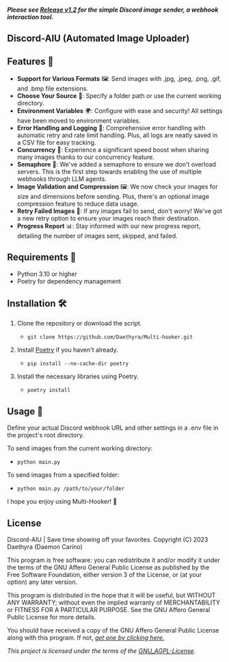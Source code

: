 ##### Please see ***[Release v1.2](https://github.com/Daethyra/Webhook-Automation/releases/tag/v1.2)*** for the simple Discord image sender, a webhook interaction tool.

## Discord-AIU (Automated Image Uploader)

## Features 🌟

* **Support for Various Formats** 🖼️: Send images with .jpg, .jpeg, .png, .gif, and .bmp file extensions.
* **Choose Your Source** 📂: Specify a folder path or use the current working directory.
* **Environment Variables** 🌍: Configure with ease and security! All settings have been moved to environment variables.
* **Error Handling and Logging** 📝: Comprehensive error handling with automatic retry and rate limit handling. Plus, all logs are neatly saved in a CSV file for easy tracking.
* **Concurrency** 🚄: Experience a significant speed boost when sharing many images thanks to our concurrency feature.
* **Semaphore** 🚦: We've added a semaphore to ensure we don't overload servers. This is the first step towards enabling the use of multiple webhooks through LLM agents.
* **Image Validation and Compression** 🖼️: We now check your images for size and dimensions before sending. Plus, there's an optional image compression feature to reduce data usage.
* **Retry Failed Images** 🔁: If any images fail to send, don't worry! We've got a new retry option to ensure your images reach their destination.
* **Progress Report** 📊: Stay informed with our new progress report, detailing the number of images sent, skipped, and failed.

## Requirements 📌

* Python 3.10 or higher
* Poetry for dependency management

## Installation 🛠️

1. Clone the repository or download the script.

   - `git clone https://github.com/Daethyra/Multi-hooker.git`
2. Install [Poetry](https://python-poetry.org/docs/#installation) if you haven't already.

   - `pip install --no-cache-dir poetry`
3. Install the necessary libraries using Poetry.

   - `poetry install`

## Usage 🚀

Define your actual Discord webhook URL and other settings in a .env file in the project's root directory.

To send images from the current working directory:

- `python main.py`

To send images from a specified folder:

- `python main.py /path/to/your/folder`

I hope you enjoy using Multi-Hooker! 🎈

## License

Discord-AIU | Save time showing off your favorites.
Copyright (C) 2023 Daethyra (Daemon Carino)

This program is free software: you can redistribute it and/or modify
it under the terms of the GNU Affero General Public License as
published by the Free Software Foundation, either version 3 of the
License, or (at your option) any later version.

This program is distributed in the hope that it will be useful,
but WITHOUT ANY WARRANTY; without even the implied warranty of
MERCHANTABILITY or FITNESS FOR A PARTICULAR PURPOSE.  See the
GNU Affero General Public License for more details.

You should have received a copy of the GNU Affero General Public License
along with this program.  If not, *[get one by clicking here.](https://www.gnu.org/licenses/)*

*This project is licensed under the terms of the [GNU_AGPL-License](./LICENSE).*
